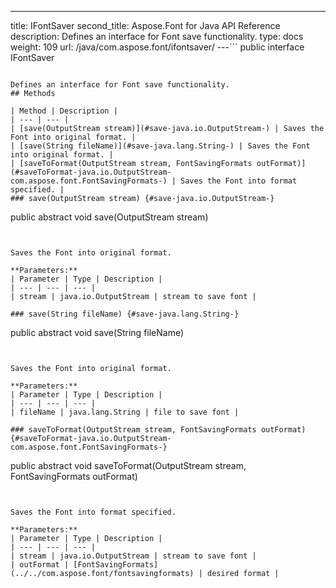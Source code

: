 ---
title: IFontSaver
second_title: Aspose.Font for Java API Reference
description: Defines an interface for Font save functionality.
type: docs
weight: 109
url: /java/com.aspose.font/ifontsaver/
---```
public interface IFontSaver
```

Defines an interface for Font save functionality.
## Methods

| Method | Description |
| --- | --- |
| [save(OutputStream stream)](#save-java.io.OutputStream-) | Saves the Font into original format. |
| [save(String fileName)](#save-java.lang.String-) | Saves the Font into original format. |
| [saveToFormat(OutputStream stream, FontSavingFormats outFormat)](#saveToFormat-java.io.OutputStream-com.aspose.font.FontSavingFormats-) | Saves the Font into format specified. |
### save(OutputStream stream) {#save-java.io.OutputStream-}
```
public abstract void save(OutputStream stream)
```


Saves the Font into original format.

**Parameters:**
| Parameter | Type | Description |
| --- | --- | --- |
| stream | java.io.OutputStream | stream to save font |

### save(String fileName) {#save-java.lang.String-}
```
public abstract void save(String fileName)
```


Saves the Font into original format.

**Parameters:**
| Parameter | Type | Description |
| --- | --- | --- |
| fileName | java.lang.String | file to save font |

### saveToFormat(OutputStream stream, FontSavingFormats outFormat) {#saveToFormat-java.io.OutputStream-com.aspose.font.FontSavingFormats-}
```
public abstract void saveToFormat(OutputStream stream, FontSavingFormats outFormat)
```


Saves the Font into format specified.

**Parameters:**
| Parameter | Type | Description |
| --- | --- | --- |
| stream | java.io.OutputStream | stream to save font |
| outFormat | [FontSavingFormats](../../com.aspose.font/fontsavingformats) | desired format |

